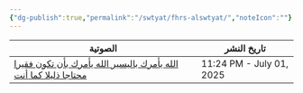 ```yaml
---
{"dg-publish":true,"permalink":"/swtyat/fhrs-alswtyat/","noteIcon":""}
---
```


| الصوتية                                                                                                                                                                                                                                                                                                                                                                                                                                                                                                                                                                                           | تاريخ النشر              |
| ------------------------------------------------------------------------------------------------------------------------------------------------------------------------------------------------------------------------------------------------------------------------------------------------------------------------------------------------------------------------------------------------------------------------------------------------------------------------------------------------------------------------------------------------------------------------------------------------- | ------------------------ |
| [الله يأمرك باليسير الله يأمرك بأن تكون فقيرا محتاجا ذليلا كما أنت](app://obsidian.md/%D8%B5%D9%88%D8%AA%D9%8A%D8%A7%D8%AA%20%D8%AC%D8%A7%D8%B1%D9%8A%20%D8%A7%D9%84%D8%B9%D9%85%D9%84%20%D8%B9%D9%84%D9%8A%D9%87%D8%A7/%D8%A7%D9%84%D9%84%D9%87%20%D9%8A%D8%A3%D9%85%D8%B1%D9%83%20%D8%A8%D8%A7%D9%84%D9%8A%D8%B3%D9%8A%D8%B1%20%D8%A7%D9%84%D9%84%D9%87%20%D9%8A%D8%A3%D9%85%D8%B1%D9%83%20%D8%A8%D8%A3%D9%86%20%D8%AA%D9%83%D9%88%D9%86%20%D9%81%D9%82%D9%8A%D8%B1%D8%A7%20%D9%85%D8%AD%D8%AA%D8%A7%D8%AC%D8%A7%20%D8%B0%D9%84%D9%8A%D9%84%D8%A7%20%D9%83%D9%85%D8%A7%20%D8%A3%D9%86%D8%AA.md) | 11:24 PM - July 01, 2025 |



   
   
    
    
   
